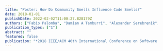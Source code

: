 ```yaml
---
title: "Poster: How Do Community Smells Influence Code Smells?"
date: 2018-01-01
publishDate: 2022-02-02T11:00:27.828179Z
authors: ["Fabio Palomba", "Damian A Tamburri", "Alexander Serebrenik", "Andy Zaidman", "Francesca Arcelli Fontana", "Rocco Oliveto"]
publication_types: ["1"]
abstract: ""
featured: false
publication: "*2018 IEEE/ACM 40th International Conference on Software Engineering: Companion (ICSE-Companion)*"
---
```


